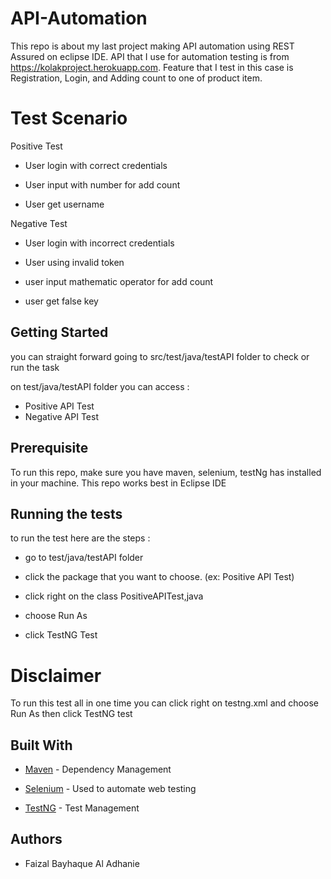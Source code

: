 # API-Automation

This repo is about my last project making API automation using REST Assured on eclipse IDE. API that I use for automation testing is from https://kolakproject.herokuapp.com. Feature that I test in this case is Registration, Login, and Adding count to one of product item. 

# Test Scenario

Positive Test

* User login with correct credentials

* User input with number for add count

* User get username

Negative Test

* User login with incorrect credentials

* User using invalid token

* user input mathematic operator for add count

* user get false key

## Getting Started

you can straight forward going to src/test/java/testAPI folder to check or run the task

on test/java/testAPI folder you can access :

* Positive API Test
* Negative API Test

## Prerequisite

To run this repo, make sure you have maven, selenium, testNg has installed in your machine. This repo works best in Eclipse IDE

## Running the tests
to run the test here are the steps :

* go to test/java/testAPI folder

* click the package that you want to choose. (ex: Positive API Test)

* click right on the class PositiveAPITest,java

* choose Run As

* click TestNG Test

# Disclaimer

To run this test all in one time you can click right on testng.xml and choose Run As then click TestNG test

## Built With
* [Maven](https://maven.apache.org/) - Dependency Management

* [Selenium](https://www.selenium.dev/) - Used to automate web testing

* [TestNG](https://testng.org/) - Test Management

## Authors

* Faizal Bayhaque Al Adhanie

